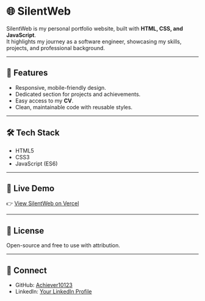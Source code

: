 # 🌐 SilentWeb  

SilentWeb is my personal portfolio website, built with **HTML, CSS, and JavaScript**.  
It highlights my journey as a software engineer, showcasing my skills, projects, and professional background.  

---

## 🚀 Features  
- Responsive, mobile-friendly design.  
- Dedicated section for projects and achievements.  
- Easy access to my **CV**.  
- Clean, maintainable code with reusable styles.  

---

## 🛠️ Tech Stack  
- HTML5  
- CSS3  
- JavaScript (ES6)  

---

## 📸 Live Demo  
👉 [View SilentWeb on Vercel](https://silentweb.vercel.app/)  

---

## 📜 License  
Open-source and free to use with attribution.  

---

## 🤝 Connect  
- GitHub: [Achiever10123](https://github.com/Achiever10123)  
- LinkedIn: [Your LinkedIn Profile](www.linkedin.com/in/abdullateef-abdulbasit)  
